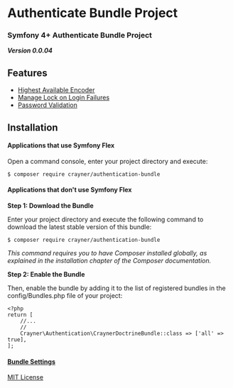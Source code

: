 # Authenticate Bundle Project
### Symfony 4+ Authenticate Bundle Project

___Version 0.0.04___

## Features
* [Highest Available Encoder](Documents/HighestAvailabelEncoder.md)
* [Manage Lock on Login Failures](Documents/ManageFailures.md)
* [Password Validation](Documents/PasswordValidation.md)

## Installation
#### Applications that use Symfony Flex
Open a command console, enter your project directory and execute:

```$ composer require crayner/authentication-bundle```

#### Applications that don't use Symfony Flex
__Step 1: Download the Bundle__

Enter your project directory and execute the following command to download the latest stable version of this bundle:

```$ composer require crayner/authentication-bundle```

_This command requires you to have Composer installed globally, as explained in the installation chapter of the Composer documentation._

__Step 2: Enable the Bundle__

Then, enable the bundle by adding it to the list of registered bundles in the config/Bundles.php file of your project:
```
<?php
return [
    //...
    //
    Crayner\Authentication\CraynerDoctrineBundle::class => ['all' => true],
];
```
#### [Bundle Settings](Documents/BundleSettings.md)

[MIT License](LICENSE.md)
